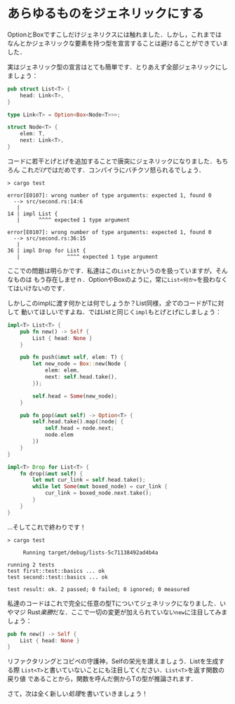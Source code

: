 # あらゆるものをジェネリックにする

OptionとBoxですこしだけジェネリクスには触れました．しかし，これまでは
なんとかジェネリックな要素を持つ型を宣言することは避けることができていました．

実はジェネリック型の宣言はとても簡単です．とりあえず全部ジェネリックにしましょう：

```rust ,ignore
pub struct List<T> {
    head: Link<T>,
}

type Link<T> = Option<Box<Node<T>>>;

struct Node<T> {
    elem: T,
    next: Link<T>,
}
```

コードに若干とげとげを追加することで唐突にジェネリックになりました．もちろん
これ*だけ*ではだめです．コンパイラにバチクソ怒られるでしょう．


```text
> cargo test

error[E0107]: wrong number of type arguments: expected 1, found 0
  --> src/second.rs:14:6
   |
14 | impl List {
   |      ^^^^ expected 1 type argument

error[E0107]: wrong number of type arguments: expected 1, found 0
  --> src/second.rs:36:15
   |
36 | impl Drop for List {
   |               ^^^^ expected 1 type argument

```

ここでの問題は明らかです．私達はこの`List`とかいうのを扱っていますが，そんなものは
もう存在しませｎ．OptionやBoxのように，常に`List<何か>`を扱わなくてはいけないのです．

しかしこのimplに渡す何かとは何でしょうか？List同様，*全て*のコードがTに対して
動いてほしいですよね．ではListと同じく`impl`もとげとげにしましょう：


```rust ,ignore
impl<T> List<T> {
    pub fn new() -> Self {
        List { head: None }
    }

    pub fn push(&mut self, elem: T) {
        let new_node = Box::new(Node {
            elem: elem,
            next: self.head.take(),
        });

        self.head = Some(new_node);
    }

    pub fn pop(&mut self) -> Option<T> {
        self.head.take().map(|node| {
            self.head = node.next;
            node.elem
        })
    }
}

impl<T> Drop for List<T> {
    fn drop(&mut self) {
        let mut cur_link = self.head.take();
        while let Some(mut boxed_node) = cur_link {
            cur_link = boxed_node.next.take();
        }
    }
}
```

...そしてこれで終わりです！


```
> cargo test

     Running target/debug/lists-5c71138492ad4b4a

running 2 tests
test first::test::basics ... ok
test second::test::basics ... ok

test result: ok. 2 passed; 0 failed; 0 ignored; 0 measured

```

私達のコードはこれで完全に任意の型Tについてジェネリックになりました．いやマジ
Rust*楽勝*だな．ここで一切の変更が加えられていない`new`に注目してみましょう：

```rust ,ignore
pub fn new() -> Self {
    List { head: None }
}
```

リファクタリングとコピペの守護神，Selfの栄光を讃えましょう．Listを生成する際
`List<T>`と書いていないことにも注目してください．`List<T>`を返す関数の戻り値
であることから，関数を呼んだ側からTの型が推論されます．

さて，次は全く新しい*処理*を書いていきましょう！

